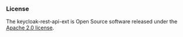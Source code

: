 ### License

The keycloak-rest-api-ext is Open Source software released under
the [Apache 2.0 license](https://www.apache.org/licenses/LICENSE-2.0).